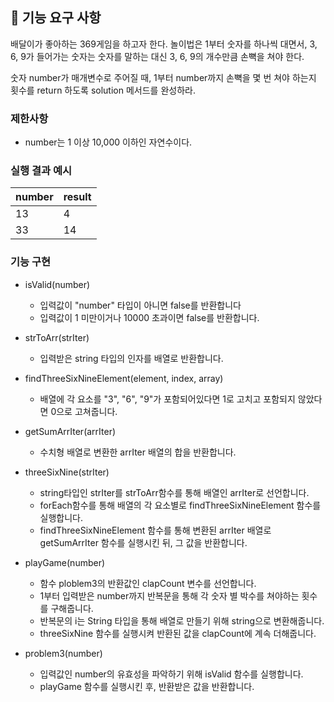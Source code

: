 ## 🚀 기능 요구 사항

배달이가 좋아하는 369게임을 하고자 한다. 놀이법은 1부터 숫자를 하나씩 대면서, 3, 6, 9가 들어가는 숫자는 숫자를 말하는 대신 3, 6, 9의 개수만큼 손뼉을 쳐야 한다.

숫자 number가 매개변수로 주어질 때, 1부터 number까지 손뼉을 몇 번 쳐야 하는지 횟수를 return 하도록 solution 메서드를 완성하라.

### 제한사항

- number는 1 이상 10,000 이하인 자연수이다.

### 실행 결과 예시

| number | result |
| --- | --- |
| 13 | 4 |
| 33 | 14 |

### 기능 구현

- isValid(number)
	- 입력값이 "number" 타입이 아니면 false를 반환합니다
	- 입력값이 1 미만이거나 10000 초과이면 false를 반환합니다.

- strToArr(strIter)
	- 입력받은 string 타입의 인자를 배열로 반환합니다.

- findThreeSixNineElement(element, index, array)
  - 배열에 각 요소를 "3", "6", "9"가 포함되어있다면 1로 고치고 포함되지 않았다면 0으로 고쳐줍니다.

- getSumArrIter(arrIter)
  - 수치형 배열로 변환한 arrIter 배열의 합을 반환합니다.

- threeSixNine(strIter)
  - string타입인 strIter를 strToArr함수를 통해 배열인 arrIter로 선언합니다.
  - forEach함수를 통해 배열의 각 요소별로 findThreeSixNineElement 함수를 실행합니다.
  - findThreeSixNineElement 함수를 통해 변환된 arrIter 배열로 getSumArrIter 함수를 실행시킨 뒤, 그 값을 반환합니다.

- playGame(number)
  - 함수 ploblem3의 반환값인 clapCount 변수를 선언합니다.
  - 1부터 입력받은 number까지 반복문을 통해 각 숫자 별 박수를 쳐야하는 횟수를 구해줍니다.
  - 반복문의 i는 String 타입을 통해 배열로 만들기 위해 string으로 변환해줍니다.
  - threeSixNine 함수를 실행시켜 반환된 값을 clapCount에 계속 더해줍니다.

- problem3(number)
  - 입력값인 number의 유효성을 파악하기 위해 isValid 함수를 실행합니다.
  - playGame 함수를 실행시킨 후, 반환받은 값을 반환합니다.